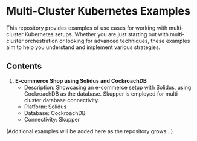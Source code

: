 # Multi-Cluster Kubernetes Examples

This repository provides examples of use cases for working with multi-cluster Kubernetes setups. 
Whether you are just starting out with multi-cluster orchestration or looking for advanced techniques, these examples aim to help you understand and implement various strategies.

## Contents
1. **E-commerce Shop using Solidus and CockroachDB**
   - Description: Showcasing an e-commerce setup with Solidus, using CockroachDB as the database. Skupper is employed for multi-cluster database connectivity.
   - Platform: Solidus
   - Database: CockroachDB
   - Connectivity: Skupper

(Additional examples will be added here as the repository grows...)
